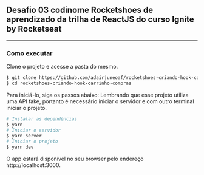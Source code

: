 ## Desafio 03 codinome Rocketshoes de aprendizado da trilha de ReactJS do curso Ignite by Rocketseat

---

### Como executar

Clone o projeto e acesse a pasta do mesmo.

```bash
$ git clone https://github.com/adairjuneoaf/rocketshoes-criando-hook-carrinho-compras
$ cd rocketshoes-criando-hook-carrinho-compras
```

Para iniciá-lo, siga os passos abaixo:
Lembrando que esse projeto utiliza uma API fake, portanto é necessário iniciar o servidor e com outro terminal iniciar o projeto.

```bash
# Instalar as dependências
$ yarn
# Iniciar o servidor
$ yarn server
# Iniciar o projeto
$ yarn dev
```

O app estará disponível no seu browser pelo endereço http://localhost:3000.
